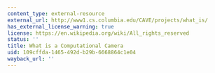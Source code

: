 ```yaml
---
content_type: external-resource
external_url: http://www1.cs.columbia.edu/CAVE/projects/what_is/
has_external_license_warning: true
license: https://en.wikipedia.org/wiki/All_rights_reserved
status: ''
title: What is a Computational Camera
uid: 109cffda-1465-492d-b29b-6668864c1e04
wayback_url: ''
---
```


